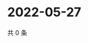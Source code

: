 # 2022-05-27

共 0 条

<!-- BEGIN WEIBO -->
<!-- 最后更新时间 Fri May 27 2022 07:01:24 GMT+0800 (China Standard Time) -->

<!-- END WEIBO -->
